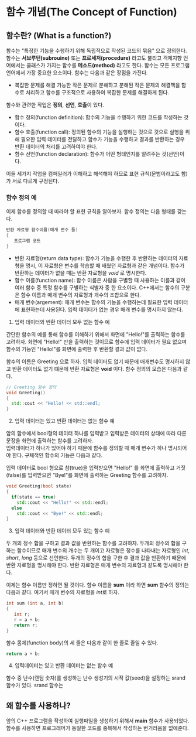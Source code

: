 # 함수 개념(The Concept of Function)

## 함수란? (What is a function?)

함수는 "특정한 기능을 수행하기 위해 독립적으로 작성된 코드의 묶음" 으로 정의한다. 함수는 **서브루턴(subrouine)** 또는 **프로세저(procedure)** 라고도 불리고 객체지향 언어에서는 클래스가 가지는 함수를 **메소드(method)** 라고도 한다. 함수는 모든 프로그램 언어에서 가장 중요한 요소이다. 함수는 다음과 같은 장점을 가진다. 

* 복잡한 문제를 해결 가능한 작은 문제로 분해하고 분해된 작은 문제의 해결책을 함수로 처리하고 함수를 구조적으로 사용하여 복잡한 문제를 해결하게 된다.




함수와 관련한 작업은 **정의**, **선언**, **호출**이 있다. 

* 함수 정의(function definition): 함수의 기능을 수행하기 위한 코드를 작성하는 것이다.
* 함수 호출(function call): 정의된 함수의 기능을 실행하는 것으로 것으로 실행을 위해 필요한 입력 데이터를 전달하고 함수가 기능을 수행하고 결과를 반환하는 경우
반환 데이터의 처리를 고려하여야 한다.
* 함수 선언(function declaration): 함수가 어떤 형태인지를 알려주는 것(선언)이다. 

이들 세가지 작업을 컴퍼일러가 이해하고 해석해야 하므로 표현 규칙(문법이라고도 함)가 서로 다르게 규정된다.

### 함수 정의 예

이제 함수를 정의할 때 따라야 할 표현 규칙을 알아보자. 함수 정의는 다음 형태를 갖는다. 

```C++
반환 자료형 함수이름(매개 변수 들) 
{
   프로그램 코드 
}
```
* 반환 자료형(return data type): 함수가 기능을 수행한 후 반환하는 데이터의 자료형을 명시, 이 자료형은 변수를 학습할 때 배웠던 자료형과 같은 개념이다. 
함수가 반환하는 데이터가 없을 때는 반환 자료형을 *void* 로 명시한다.
* 함수 이름(function name): 함수 이름은 사람을 구별할 때 사용하는 이름과 같이 여러 함수 중 특정 함수를 구별하는 식별자 중 한 요소이다. C++에서는 함수의 구분은
함수 이름과 매개 변수의 자료형과 개수의 조합으로 한다. 
* 매개 변수(argement): 매개 변수는 함수의 기능을 수행하는데 필요한 입력 데이터에 표현하는데 사용된다. 입력 데이터가 없는 경우 매개 변수를 명시하지 않는다.

1. 입력 데이터와 반환 데이터 모두 없는 함수 예 

간단한 함수의 예를 통해 함수를 이해하기 위해서 화면에 "Hello!"를 출력하는 함수를 고려하자. 
화면에 "Hello!" 만을 출력하는 것이므로 함수에 입력 데이터가 필요 없으며 함수의 기능인 "Hello!"를 화면에 출력한 후 반환할 결과 값이 없다.

함수의 이름은 Greeting 으로 하자. 입력 데이터도 없기 때문에 매개변수도 명시하지 않고 반환 데이터도 없기 떄문에 반환 자료형은 **void** 이다.
함수 정의의 모습은 다음과 같다.
 
```C++
// Greeting 함수 정의 
void Greeting()
{
  std::cout << "Hello! << std::endl;
}
```
2. 입력 데이터는 있고 반환 데이터는 없는 함수 예

앞의 함수에서 bool형의 데이터 하나를 입력받고 입력받은 데이터의 상태에 따라 다른 문장을 화면에 출력하는 함수를 고려하자.  
입력데이터가 하나가 있어야 하기 때문에 함수를 정의할 때 매개 변수가 하나 명시되어야 한다. 구체적인 함수의 기능은 다음과 같다. 

입력 데이터로 bool 형으로 참(true)을 입력받으면 "Hello!" 를 화면에 출력하고 거짓(false)를 입력받으면 "Bye!"를 화면에
출력하는 Greeting 함수를 고려하자.

```C++
void Greeting(bool state)
{ 
  if(state == true) 
    std::cout << "Hello!" << std::endl;
  else 
    std::cout << "Bye!" << std::endl;
}
```

3. 입력 데이터와 반환 데이터 모두 있는 함수 예 

두 개의 정수 합을 구하고 결과 값을 반환하는 함수를 고려하자. 
두개의 정수의 합을 구하는 함수이므로 매개 변수의 개수는 두 개이고 자료형은 정수를 나타내는 자료형인 *int*, *short*, *long* 등으로 선언한다.
두개의 정수의 합을 구한 후 결과 값을 반환하기 때문에 반환 자료형을 명시해야 한다. 반환 자료형은 
매개 변수의 자료형과 같도록 명시해야 한다.

이제는 함수 이름만 정하면 될 것이다. 함수 이름을 **sum** 이라 하면 **sum** 함수의 정의는 다음과 같다.
여기서 매개 변수의 자료형을 *int*로 하자.

```C++
int sum (int a, int b)
{
   int r;
   r = a + b;
   return r;
}
```
함수 몸체(function body)의 세 줄은 다음과 같이 한 줄로 줄일 수 있다. 

```C++ 
return a + b;
``` 

4. 입력데이터는 있고 반환 데이터는 없는 함수 예 

함수 중 난수(랜덤 숫자)를 생성하는 난수 생성기의 시작 값(seed)을 설정하는 srand 함수가 있다. srand 함수는 











## 왜 함수를 사용하나?

앞의 C++ 프로그램을 작성하여 실행파일을 생성하기 위해서 **main** 함수가 사용되었다. 
함수를 사용하면 프로그래머가 동일한 코드를 중복해서 작성하는 번거러움을 없에준다.

